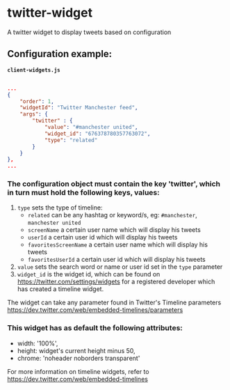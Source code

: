 # twitter-widget
A twitter widget to display tweets based on configuration

## Configuration example:

__`client-widgets.js`__

```json

...
{
    "order": 1,
    "widgetId": "Twitter Manchester feed",
    "args": {
        "twitter" : {
            "value": "#manchester united",
            "widget_id": "676378780357763072",
            "type": "related"
        }
    }
},
...

```

### The configuration object must contain the key 'twitter', which in turn must hold the following keys, values:
1. `type` sets the type of timeline:
    - `related` can be any hashtag or keyword/s, eg: `#manchester`, `manchester united`
    - `screenName` a certain user name which will display his tweets
    - `userId` a certain user id which will display his tweets
    - `favoritesScreenName` a certain user name which will display his tweets
    - `favoritesUserId` a certain user id which will display his tweets
2. `value` sets the search word or name or user id set in the `type` parameter
3. `widget_id` is the widget id, which can be found on https://twitter.com/settings/widgets for a registered developer which has created a timeline widget.

The widget can take any parameter found in Twitter's Timeline parameters https://dev.twitter.com/web/embedded-timelines/parameters

### This widget has as default the following attributes:
 - width: '100%',
 - height: widget's current height minus 50,
 - chrome: 'noheader noborders transparent'

For more information on timeline widgets, refer to https://dev.twitter.com/web/embedded-timelines
